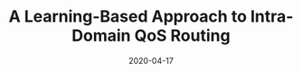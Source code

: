 ---
title: "A Learning-Based Approach to Intra-Domain QoS Routing"
authors:
- Haipeng Yao
- Huiwen Liu
- Peiying Zhang
- Sheng Wu
- Chunxiao Jiang
- Song Guo

date: "2020-04-17"
doi: "10.1109/TVT.2020.2986769"

# Publication type.
# 1 = Conference paper; 2 = Journal article;
# 3 = Preprint Paper; 4 = Report; 5 = Book; 6 = Book section;
# 7 = Thesis; 8 = Patent
publication_types: ["2"]

# Publication name and optional abbreviated publication name.
publication: "*IEEE Transactions on Vehicular Technology*"
publication_short: "TVT"

url_pdf: https://ieeexplore.ieee.org/document/9070161
# url_code: ''
# url_dataset: ''
# url_poster: ''
# url_project: ''
# url_slides: ''
# url_video: ''

---